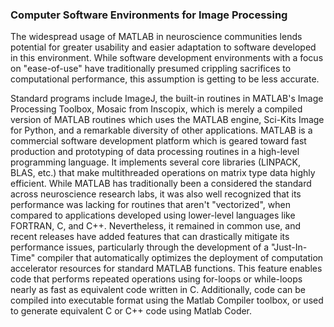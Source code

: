 ### Computer Software Environments for Image Processing

The widespread usage of MATLAB in neuroscience communities lends potential for greater usability and easier adaptation to software developed in this environment. While software development environments with a focus on "ease-of-use" have traditionally presumed crippling sacrifices to computational performance, this assumption is getting to be less accurate.

Standard programs include ImageJ, the built-in routines in MATLAB's Image Processing Toolbox, Mosaic from Inscopix, which is merely a compiled version of MATLAB routines which uses the MATLAB engine, Sci-Kits Image for Python, and a remarkable diversity of other applications. MATLAB is a commercial software development platform which is geared toward fast production and prototyping of data processing routines in a high-level programming language. It implements several core libraries (LINPACK, BLAS, etc.) that make multithreaded operations on matrix type data highly efficient. While MATLAB has traditionally been a considered the standard across neuroscience research labs, it was also well recognized that its performance was lacking for routines that aren't "vectorized", when compared to applications developed using lower-level languages like FORTRAN, C, and C++. Nevertheless, it remained in common use, and recent releases have added features that can drastically mitigate its performance issues, particularly through the development of a "Just-In-Time" compiler that automatically optimizes the deployment of computation accelerator resources for standard MATLAB functions. This feature enables code that performs repeated operations using for-loops or while-loops nearly as fast as equivalent code written in C. Additionally, code can be compiled into executable format using the Matlab Compiler toolbox, or used to generate equivalent C or C++ code using Matlab Coder.

